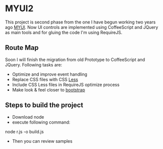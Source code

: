 MYUI2
===============================
This project is second phase from the one I have begun working two years ago <a href="http://pabloaravena.info">MYUI</a>. Now UI controls are implemented using CoffeeScript and JQuery as main tools and for gluing the code I'm using RequireJS.

Route Map
-------------------------
Soon I will finish the migration from old Prototype to CoffeeScript and JQuery. Following tasks are:

* Optimize and improve event handling
* Replace CSS files with CSS <a href="lesscss.org">Less</a>
* Include CSS Less files in RequireJS optimize process
* Make look & feel closer to <a href="http://twitter.github.com/bootstrap/">bootstrap</a>

Steps to build the project
--------------------------------------

* Download node 
* execute following command:

node r.js -o build.js

* Then you can review samples


